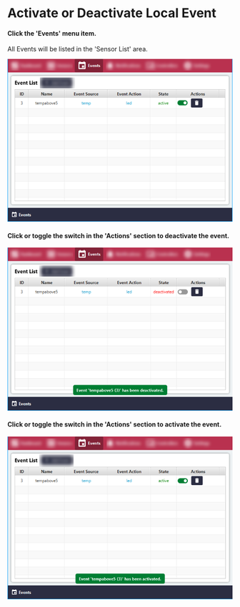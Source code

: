 # Activate or Deactivate Local Event

#### Click the 'Events' menu item.
All Events will be listed in the 'Sensor List' area.

![Screenshot](../images/activate-deactivate-local-event-1.png)

#### Click or toggle the switch in the 'Actions' section to deactivate the event.

![Screenshot](../images/activate-deactivate-local-event-2.png)

#### Click or toggle the switch in the 'Actions' section to activate the event.

![Screenshot](../images/activate-deactivate-local-event-3.png)
